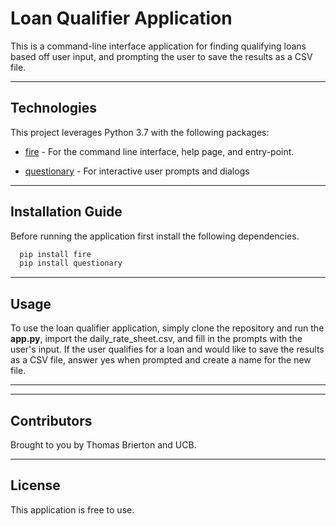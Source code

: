 # Loan Qualifier Application

This is a command-line interface application for finding qualifying loans based off user input, and prompting the user to save the results as a CSV file.

---

## Technologies 

This project leverages Python 3.7 with the following packages:

* [fire](https://github.com/google/python-fire) - For the command line interface, help page, and entry-point.

* [questionary](https://github.com/tmbo/questionary) - For interactive user prompts and dialogs

---

## Installation Guide 

Before running the application first install the following dependencies.

```python
  pip install fire
  pip install questionary
```

---

## Usage 

To use the loan qualifier application, simply clone the repository and run the **app.py**, import the daily_rate_sheet.csv, and fill in the prompts with the user's input. If the user qualifies for a loan and would like to save the results as a CSV file, answer yes when prompted and create a name for the new file. 

---

---

## Contributors 

Brought to you by Thomas Brierton and UCB.

---

## License

This application is free to use.